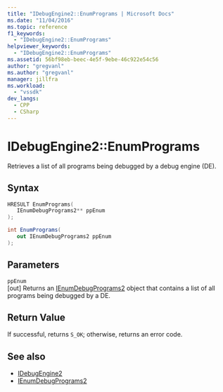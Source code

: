 ```yaml
---
title: "IDebugEngine2::EnumPrograms | Microsoft Docs"
ms.date: "11/04/2016"
ms.topic: reference
f1_keywords:
  - "IDebugEngine2::EnumPrograms"
helpviewer_keywords:
  - "IDebugEngine2::EnumPrograms"
ms.assetid: 56bf98eb-beec-4e5f-9ebe-46c922e54c56
author: "gregvanl"
ms.author: "gregvanl"
manager: jillfra
ms.workload:
  - "vssdk"
dev_langs:
  - CPP
  - CSharp
---
```

# IDebugEngine2::EnumPrograms
Retrieves a list of all programs being debugged by a debug engine (DE).

## Syntax

```cpp
HRESULT EnumPrograms( 
   IEnumDebugPrograms2** ppEnum
);
```

```csharp
int EnumPrograms( 
   out IEnumDebugPrograms2 ppEnum
);
```

## Parameters
`ppEnum`\
[out] Returns an [IEnumDebugPrograms2](../../../extensibility/debugger/reference/ienumdebugprograms2.md) object that contains a list of all programs being debugged by a DE.

## Return Value
 If successful, returns `S_OK`; otherwise, returns an error code.

## See also
- [IDebugEngine2](../../../extensibility/debugger/reference/idebugengine2.md)
- [IEnumDebugPrograms2](../../../extensibility/debugger/reference/ienumdebugprograms2.md)
